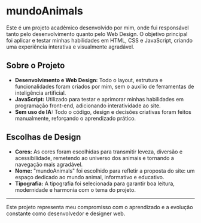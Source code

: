 # mundoAnimals

Este é um projeto acadêmico desenvolvido por mim, onde fui responsável tanto pelo desenvolvimento quanto pelo Web Design. O objetivo principal foi aplicar e testar minhas habilidades em HTML, CSS e JavaScript, criando uma experiência interativa e visualmente agradável.

## Sobre o Projeto
- **Desenvolvimento e Web Design:** Todo o layout, estrutura e funcionalidades foram criados por mim, sem o auxílio de ferramentas de inteligência artificial.
- **JavaScript:** Utilizado para testar e aprimorar minhas habilidades em programação front-end, adicionando interatividade ao site.
- **Sem uso de IA:** Todo o código, design e decisões criativas foram feitos manualmente, reforçando o aprendizado prático.

## Escolhas de Design
- **Cores:** As cores foram escolhidas para transmitir leveza, diversão e acessibilidade, remetendo ao universo dos animais e tornando a navegação mais agradável.
- **Nome:** "mundoAnimals" foi escolhido para refletir a proposta do site: um espaço dedicado ao mundo animal, informativo e educativo.
- **Tipografia:** A tipografia foi selecionada para garantir boa leitura, modernidade e harmonia com o tema do projeto.

---

Este projeto representa meu compromisso com o aprendizado e a evolução constante como desenvolvedor e designer web.